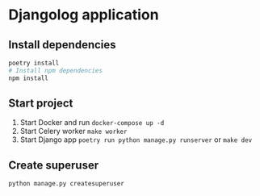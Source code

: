 # Djangolog application

## Install dependencies

```bash
poetry install
# Install npm dependencies
npm install
```

## Start project

1. Start Docker and run `docker-compose up -d`
2. Start Celery worker `make worker`
3. Start Django app `poetry run python manage.py runserver` or `make dev`

## Create superuser

```bash
python manage.py createsuperuser
```

